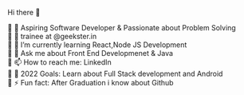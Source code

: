 Hi there 👋   

🔸 🔭 Aspiring Software Developer & Passionate about Problem Solving                                                                                                     
🔸 🏹 trainee at @geekster.in                                                                                                                                             
🔸 🌱 I’m currently learning React,Node JS Development                                                                                                                   
🔸 💬 Ask me about Front End Developmenet & Java                                                                                                                         
🔸 📫 How to reach me: LinkedIn 	                                                                                                                                       
🔸 🥅 2022 Goals: Learn about Full Stack development and Android	                                                                                                       
🔸 ⚡ Fun fact: After Graduation i know about Github






